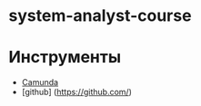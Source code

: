 # system-analyst-course

# Инструменты
- [Camunda](https://camunda.com/download/modeler/)
- [github] (https://github.com/)